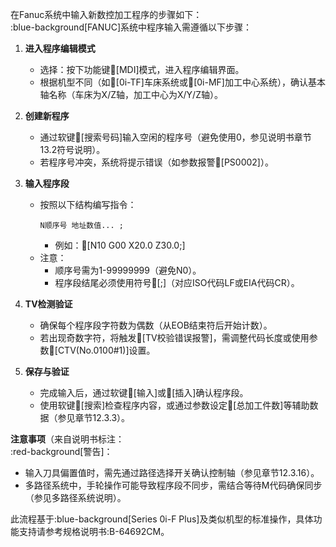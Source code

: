 在Fanuc系统中输入新数控加工程序的步骤如下：  
:blue-background[FANUC]系统中程序输入需遵循以下步骤：

1. **进入程序编辑模式**  
   - 选择：按下功能键:orange:[MDI]模式，进入程序编辑界面。  
   - 根据机型不同（如:orange:[0i-TF]车床系统或:orange:[0i-MF]加工中心系统），确认基本轴名称（车床为X/Z轴，加工中心为X/Y/Z轴）。  

2. **创建新程序**  
   - 通过软键:orange:[搜索号码]输入空闲的程序号（避免使用0，参见说明书章节13.2符号说明）。  
   - 若程序号冲突，系统将提示错误（如参数报警:orange:[PS0002]）。  

3. **输入程序段**  
   - 按照以下结构编写指令：  
     ```  
     N顺序号 地址数值... ;  
     ```  
     - 例如：:orange:[N10 G00 X20.0 Z30.0;]  
   - 注意：  
     - 顺序号需为1-99999999（避免N0）。  
     - 程序段结尾必须使用符号:orange:[;]（对应ISO代码LF或EIA代码CR）。  

4. **TV检测验证**  
   - 确保每个程序段字符数为偶数（从EOB结束符后开始计数）。  
   - 若出现奇数字符，将触发:orange:[TV校验错误报警]，需调整代码长度或使用参数:orange:[CTV(No.0100#1)]设置。  

5. **保存与验证**  
   - 完成输入后，通过软键:orange:[输入]或:orange:[插入]确认程序段。  
   - 使用软键:orange:[搜索]检查程序内容，或通过参数设定:orange:[总加工件数]等辅助数据（参见章节12.3.3）。  

**注意事项**（来自说明书标注：  
:red-background[警告]：  
- 输入刀具偏置值时，需先通过路径选择开关确认控制轴（参见章节12.3.16）。  
- 多路径系统中，手轮操作可能导致程序段不同步，需结合等待M代码确保同步（参见多路径系统说明）。  

此流程基于:blue-background[Series 0i-F Plus]及类似机型的标准操作，具体功能支持请参考规格说明书:B-64692CM。